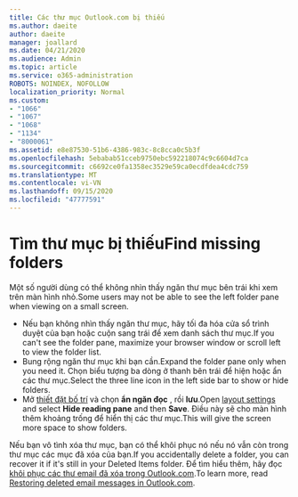 ```yaml
---
title: Các thư mục Outlook.com bị thiếu
ms.author: daeite
author: daeite
manager: joallard
ms.date: 04/21/2020
ms.audience: Admin
ms.topic: article
ms.service: o365-administration
ROBOTS: NOINDEX, NOFOLLOW
localization_priority: Normal
ms.custom:
- "1066"
- "1067"
- "1068"
- "1134"
- "8000061"
ms.assetid: e8e87530-51b6-4386-983c-8c8cca0c5b3f
ms.openlocfilehash: 5ebabab51cceb9750ebc592218074c9c6604d7ca
ms.sourcegitcommit: c6692ce0fa1358ec3529e59ca0ecdfdea4cdc759
ms.translationtype: MT
ms.contentlocale: vi-VN
ms.lasthandoff: 09/15/2020
ms.locfileid: "47777591"
---
```

# <a name="find-missing-folders"></a><span data-ttu-id="988e0-102">Tìm thư mục bị thiếu</span><span class="sxs-lookup"><span data-stu-id="988e0-102">Find missing folders</span></span>

<span data-ttu-id="988e0-103">Một số người dùng có thể không nhìn thấy ngăn thư mục bên trái khi xem trên màn hình nhỏ.</span><span class="sxs-lookup"><span data-stu-id="988e0-103">Some users may not be able to see the left folder pane when viewing on a small screen.</span></span>

- <span data-ttu-id="988e0-104">Nếu bạn không nhìn thấy ngăn thư mục, hãy tối đa hóa cửa sổ trình duyệt của bạn hoặc cuộn sang trái để xem danh sách thư mục.</span><span class="sxs-lookup"><span data-stu-id="988e0-104">If you can't see the folder pane, maximize your browser window or scroll left to view the folder list.</span></span>
- <span data-ttu-id="988e0-105">Bung rộng ngăn thư mục khi bạn cần.</span><span class="sxs-lookup"><span data-stu-id="988e0-105">Expand the folder pane only when you need it.</span></span> <span data-ttu-id="988e0-106">Chọn biểu tượng ba dòng ở thanh bên trái để hiện hoặc ẩn các thư mục.</span><span class="sxs-lookup"><span data-stu-id="988e0-106">Select the three line icon in the left side bar to show or hide folders.</span></span>
- <span data-ttu-id="988e0-107">Mở [thiết đặt bố trí](https://outlook.live.com/mail/options/mail/layout) và chọn **ẩn ngăn đọc** , rồi **lưu**.</span><span class="sxs-lookup"><span data-stu-id="988e0-107">Open [layout settings](https://outlook.live.com/mail/options/mail/layout) and select **Hide reading pane** and then **Save**.</span></span> <span data-ttu-id="988e0-108">Điều này sẽ cho màn hình thêm khoảng trống để hiển thị các thư mục.</span><span class="sxs-lookup"><span data-stu-id="988e0-108">This will give the screen more space to show folders.</span></span>

<span data-ttu-id="988e0-109">Nếu bạn vô tình xóa thư mục, bạn có thể khôi phục nó nếu nó vẫn còn trong thư mục các mục đã xóa của bạn.</span><span class="sxs-lookup"><span data-stu-id="988e0-109">If you accidentally delete a folder, you can recover it if it's still in your Deleted Items folder.</span></span> <span data-ttu-id="988e0-110">Để tìm hiểu thêm, hãy đọc [khôi phục các thư email đã xóa trong Outlook.com](https://support.office.com/article/cf06ab1b-ae0b-418c-a4d9-4e895f83ed50).</span><span class="sxs-lookup"><span data-stu-id="988e0-110">To learn more, read [Restoring deleted email messages in Outlook.com](https://support.office.com/article/cf06ab1b-ae0b-418c-a4d9-4e895f83ed50).</span></span>
